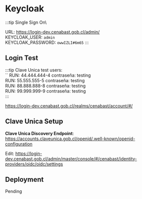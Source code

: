 # Keycloak

:::tip
Single Sign On\

URL: https://login-dev.cenabast.gob.cl/admin/ \
KEYCLOAK_USER: `admin`\
KEYCLOAK_PASSWORD: `owwIZLI#6m65`
:::

## Login Test

:::tip
Clave Unica test users:\
``
RUN: 44.444.444-4 	contraseña: testing\
RUN: 55.555.555-5	contraseña: testing\
RUN: 88.888.888-8 	contraseña: testing\
RUN: 99.999.999-9 	contraseña: testing\
:::

https://login-dev.cenabast.gob.cl/realms/cenabast/account/#/

## Clave Unica Setup

**Clave Unica Discovery Endpoint**:\
https://accounts.claveunica.gob.cl/openid/.well-known/openid-configuration

Edit:
https://login-dev.cenabast.gob.cl/admin/master/console/#/cenabast/identity-providers/oidc/oidc/settings

## Deployment

Pending